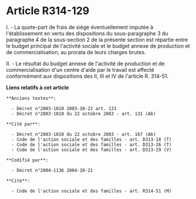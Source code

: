 # Article R314-129

I. - La quote-part de frais de siège éventuellement imputée à l'établissement en vertu des dispositions du sous-paragraphe 3
du paragraphe 4 de la sous-section 2 de la présente section est répartie entre le budget principal de l'activité sociale et
le budget annexe de production et de commercialisation, au prorata de leurs charges brutes.

II. - Le résultat du budget annexe de l'activité de production et de commercialisation d'un centre d'aide par le travail est
affecté conformément aux dispositions des II, III et IV de l'article R. 314-51.

**Liens relatifs à cet article**

	**Anciens textes**:

	  - Décret n°2003-1010 2003-10-22 art. 131
	  - Décret n°2003-1010 du 22 octobre 2003 - art. 131 (Ab)

	**Cité par**:

	  - Décret n°2003-1010 du 22 octobre 2003 - art. 167 (Ab)
	  - Code de l'action sociale et des familles - art. D313-18 (T)
	  - Code de l'action sociale et des familles - art. D313-26 (T)
	  - Code de l'action sociale et des familles - art. D313-29 (V)

	**Codifié par**:

	  - Décret n°2004-1136 2004-10-21

	**Cite**:

	  - Code de l'action sociale et des familles - art. R314-51 (M)
